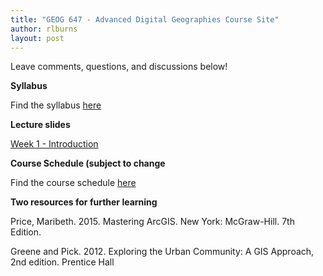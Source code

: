```yaml
---
title: "GEOG 647 - Advanced Digital Geographies Course Site"
author: rlburns
layout: post
---
```

Leave comments, questions, and discussions below!

**Syllabus**

Find the syllabus [here](./syllabus)

**Lecture slides**

[Week 1 - Introduction](./week1_intro.pptx)

**Course Schedule (subject to change**

Find the course schedule [here](./schedule)

**Two resources for further learning**

Price, Maribeth. 2015. Mastering ArcGIS. New York: McGraw-Hill. 7th Edition.

Greene and Pick. 2012. Exploring the Urban Community: A GIS Approach, 2nd edition. Prentice Hall